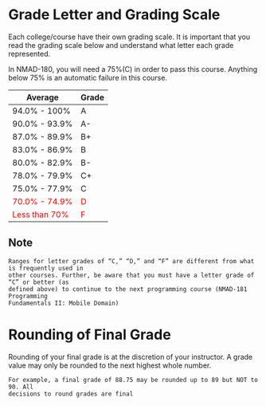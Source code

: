 # Grade Letter and Grading Scale
Each college/course have their own grading scale. It is important that you
read the grading scale below and understand what letter each grade represented.

In NMAD-180, you will need a 75%(C) in order to pass this course. Anything below 75%
is an automatic failure in this course.

| Average                                      | Grade                             |
|----------------------------------------------|-----------------------------------|
| 94.0% - 100%                                 | A                                 |
| 90.0% - 93.9%                                | A-                                |
| 87.0% - 89.9%                                | B+                                |
| 83.0% - 86.9%                                | B                                 |
| 80.0% - 82.9%                                | B-                                |
| 78.0% - 79.9%                                | C+                                |
| 75.0% - 77.9%                                | C                                 |
| <span style="color:red">70.0% - 74.9%</span> | <span style="color:red">D </span> |
| <span style="color:red">Less than 70%</span> | <span style="color:red">F</span>  |



## Note
```
Ranges for letter grades of “C,” “D,” and “F” are different from what is frequently used in
other courses. Further, be aware that you must have a letter grade of “C” or better (as
defined above) to continue to the next programming course (NMAD-181 Programming
Fundamentals II: Mobile Domain)
```

# Rounding of Final Grade
Rounding of your final grade is at the discretion of your instructor. A grade value may only be rounded to the
next highest whole number. 
```
For example, a final grade of 88.75 may be rounded up to 89 but NOT to 90. All
decisions to round grades are final
```
